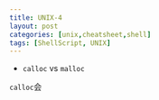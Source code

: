 ```yaml
---
title: UNIX-4
layout: post
categories: [unix,cheatsheet,shell]
tags: [ShellScript, UNIX]
---
```


- `calloc` vs `malloc`

`calloc`会